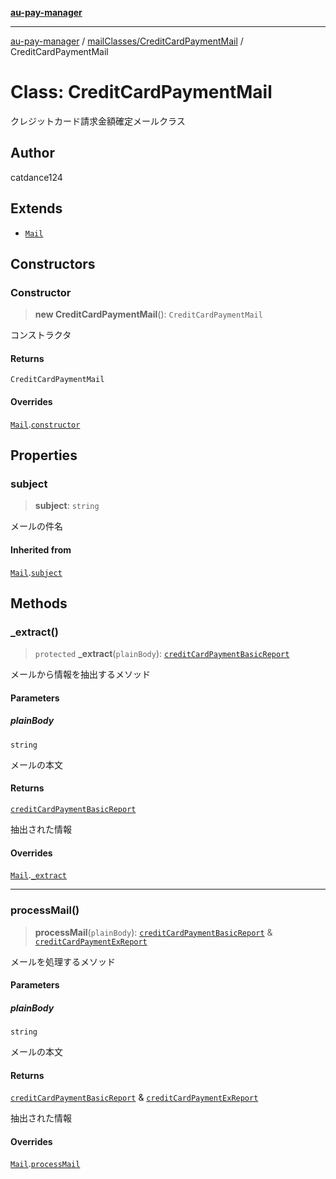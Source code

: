 [**au-pay-manager**](../../../README.md)

***

[au-pay-manager](../../../README.md) / [mailClasses/CreditCardPaymentMail](../README.md) / CreditCardPaymentMail

# Class: CreditCardPaymentMail

クレジットカード請求金額確定メールクラス

## Author

catdance124

## Extends

- [`Mail`](../../_Mail/classes/Mail.md)

## Constructors

### Constructor

> **new CreditCardPaymentMail**(): `CreditCardPaymentMail`

コンストラクタ

#### Returns

`CreditCardPaymentMail`

#### Overrides

[`Mail`](../../_Mail/classes/Mail.md).[`constructor`](../../_Mail/classes/Mail.md#constructor)

## Properties

### subject

> **subject**: `string`

メールの件名

#### Inherited from

[`Mail`](../../_Mail/classes/Mail.md).[`subject`](../../_Mail/classes/Mail.md#subject)

## Methods

### \_extract()

> `protected` **\_extract**(`plainBody`): [`creditCardPaymentBasicReport`](../../../interfaces/interfaces/creditCardPaymentBasicReport.md)

メールから情報を抽出するメソッド

#### Parameters

##### plainBody

`string`

メールの本文

#### Returns

[`creditCardPaymentBasicReport`](../../../interfaces/interfaces/creditCardPaymentBasicReport.md)

抽出された情報

#### Overrides

[`Mail`](../../_Mail/classes/Mail.md).[`_extract`](../../_Mail/classes/Mail.md#_extract)

***

### processMail()

> **processMail**(`plainBody`): [`creditCardPaymentBasicReport`](../../../interfaces/interfaces/creditCardPaymentBasicReport.md) & [`creditCardPaymentExReport`](../../../interfaces/interfaces/creditCardPaymentExReport.md)

メールを処理するメソッド

#### Parameters

##### plainBody

`string`

メールの本文

#### Returns

[`creditCardPaymentBasicReport`](../../../interfaces/interfaces/creditCardPaymentBasicReport.md) & [`creditCardPaymentExReport`](../../../interfaces/interfaces/creditCardPaymentExReport.md)

抽出された情報

#### Overrides

[`Mail`](../../_Mail/classes/Mail.md).[`processMail`](../../_Mail/classes/Mail.md#processmail)
